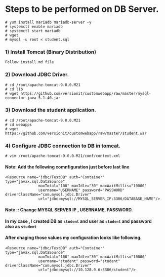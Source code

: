 # Steps to be performed on DB Server.
```
# yum install mariadb mariadb-server -y
# systemctl enable mariadb
# systemctl start mariadb
# wget
# mysql -u root < student.sql
```

### 1) Install Tomcat (Binary Distribution)
```
Follow install.md file 
```

### 2) Download JDBC Driver.
```
# cd /root/apache-tomcat-9.0.0.M21
# cd lib
# wget https://github.com/versionit/customwebapp/raw/master/mysql-connector-java-5.1.40.jar
```

### 3) Download the student application.
```
# cd /root/apache-tomcat-9.0.0.M21
# cd webapps
# wget https://github.com/versionit/customwebapp/raw/master/student.war
```

### 4) Configure JDBC connection to DB in tomcat.
```
# vim /root/apache-tomcat-9.0.0.M21/conf/context.xml
```
#### Note: Add the following comnfiguration just before last line
```
<Resource name="jdbc/TestDB" auth="Container" type="javax.sql.DataSource"
               maxTotal="100" maxIdle="30" maxWaitMillis="10000"
               username="USERNAME" password="PASSWORD" driverClassName="com.mysql.jdbc.Driver"
               url="jdbc:mysql://MYSQL_SERVER_IP:3306/DATABASE_NAME"/>
```
#### Note :: Change MYSQL SERVER IP , USERNAME, PASSWORD.
#### In my case , I created DB as `student` and user as `student` and password also as `student`
#### After chaging those values my configuration looks like following.
```
<Resource name="jdbc/TestDB" auth="Container" type="javax.sql.DataSource"
               maxTotal="100" maxIdle="30" maxWaitMillis="10000"
               username="student" password="student" driverClassName="com.mysql.jdbc.Driver"
               url="jdbc:mysql://10.128.0.6:3306/student"/>
```
